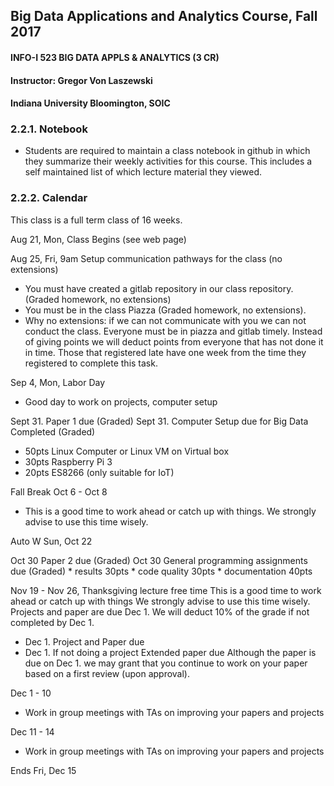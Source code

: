 ## Big Data Applications and Analytics Course, Fall 2017
#### INFO-I 523  BIG DATA APPLS & ANALYTICS (3 CR)
#### Instructor: Gregor Von Laszewski  
#### Indiana University Bloomington, SOIC

### 2.2.1. Notebook
* Students are required to maintain a class notebook in github in which they summarize their weekly activities for this course. This includes a self maintained list of which lecture material they viewed.

### 2.2.2. Calendar
This class is a full term class of 16 weeks.

Aug 21, Mon, Class Begins (see web page)

Aug 25, Fri, 9am Setup communication pathways for the class (no extensions)
* You must have created a gitlab repository in our class repository. (Graded homework, no extensions)
* You must be in the class Piazza (Graded homework, no extensions).
* Why no extensions: if we can not communicate with you we can not conduct the class. Everyone must be in piazza and gitlab timely. Instead of giving points we will deduct points from everyone that has not done it in time. Those that registered late have one week from the time they registered to complete this task.

Sep 4, Mon, Labor Day
* Good day to work on projects, computer setup

Sept 31. Paper 1 due (Graded)
Sept 31. Computer Setup due for Big Data Completed (Graded)
* 50pts Linux Computer or Linux VM on Virtual box
* 30pts Raspberry Pi 3
* 20pts ES8266 (only suitable for IoT)

Fall Break Oct 6 - Oct 8
* This is a good time to work ahead or catch up with things. We strongly advise to use this time wisely.

Auto W Sun, Oct 22

Oct 30 Paper 2 due (Graded)
Oct 30 General programming assignments due (Graded) * results 30pts * code quality 30pts * documentation 40pts

Nov 19 - Nov 26, Thanksgiving lecture free time
This is a good time to work ahead or catch up with things We strongly advise to use this time wisely. Projects and paper are due Dec 1. We will deduct 10% of the grade if not completed by Dec 1.
* Dec 1. Project and Paper due
* Dec 1. If not doing a project Extended paper due
Although the paper is due on Dec 1. we may grant that you continue to work on your paper based on a first review (upon approval).

Dec 1 - 10
* Work in group meetings with TAs on improving your papers and projects

Dec 11 - 14
* Work in group meetings with TAs on improving your papers and projects

Ends Fri, Dec 15

